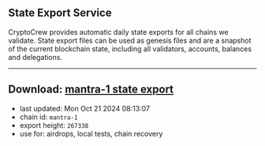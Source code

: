 ## State Export Service
CryptoCrew provides automatic daily state exports for all chains we validate. State export files can be used as genesis files and are a snapshot of the current blockchain state, including all validators, accounts, balances and delegations.

---
**Download: [mantra-1 state export](https://dl-eu2.ccvalidators.com/SERVICE/mantrachain/mantra-1_export_267338.json)**
---

- last updated: Mon Oct 21 2024 08:13:07
- chain id: `mantra-1`
- export height: `267338`
- use for: airdrops, local tests, chain recovery
